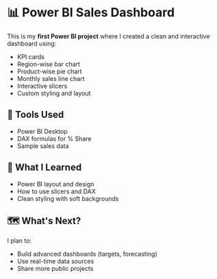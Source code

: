# 📊 Power BI Sales Dashboard

This is my **first Power BI project** where I created a clean and interactive dashboard using:

- KPI cards
- Region-wise bar chart
- Product-wise pie chart
- Monthly sales line chart
- Interactive slicers
- Custom styling and layout

## 🔧 Tools Used

- Power BI Desktop
- DAX formulas for % Share
- Sample sales data

## 🚀 What I Learned

- Power BI layout and design
- How to use slicers and DAX
- Clean styling with soft backgrounds

## 🗺️ What's Next?

I plan to:
- Build advanced dashboards (targets, forecasting)
- Use real-time data sources
- Share more public projects
